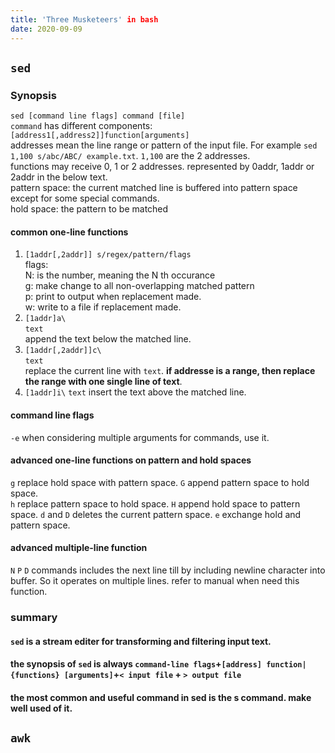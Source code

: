 ```yaml
---
title: 'Three Musketeers' in bash
date: 2020-09-09
---
```

## `sed`
### Synopsis
`sed [command line flags] command [file]`  
`command` has different components: `[address1[,address2]]function[arguments]`  
addresses mean the line range or pattern of the input file. For example `sed 1,100 s/abc/ABC/ example.txt`. `1,100` are the 2 addresses.  
functions may receive 0, 1 or 2 addresses. represented by 0addr, 1addr or 2addr in the below text.  
pattern space: the current matched line is buffered into pattern space except for some special commands.  
hold space: the pattern to be matched
#### common one-line functions
1. `[1addr[,2addr]] s/regex/pattern/flags`  
flags:  
N: is the number, meaning the N th occurance  
g: make change to all non-overlapping matched pattern  
p: print to output when replacement made.  
w: write to a file if replacement made.  
2. `[1addr]a\`  
`text`  
append the text below the matched line.
3. `[1addr[,2addr]]c\`  
`text`  
replace the current line with `text`. **if addresse is a range, then replace the range with one single line of text**. 
4. `[1addr]i\`
`text`
insert the text above the matched line.
#### command line flags
`-e` when considering multiple arguments for commands, use it.
#### advanced one-line functions on pattern and hold spaces
`g` replace hold space with pattern space. `G` append pattern space to hold space.  
`h` replace pattern space to hold space. `H` append hold space to pattern space.
`d` and `D` deletes the current pattern space.
`e` exchange hold and pattern space.
#### advanced multiple-line function
`N` `P` `D` commands includes the next line till by including newline character into buffer. So it operates on multiple lines. refer to manual when need this function.
### summary
#### `sed` is a **stream** editer for **transforming** and **filtering** input text.
#### the synopsis of `sed` is always `command-line flags`+`[address] function|{functions} [arguments]`+`< input file` + `> output file`
#### the most common and useful command in sed is the s command. make well used of it.

## `awk`
